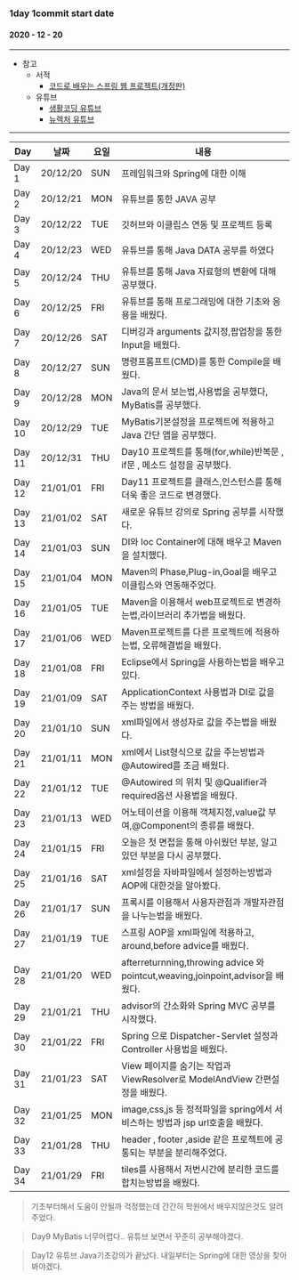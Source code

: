 ### 1day 1commit start date 
#### 2020 - 12 - 20

------------------------

* 참고
  * 서적
    * [코드로 배우는 스프링 웹 프로젝트(개정판)](https://book.naver.com/bookdb/book_detail.nhn?bid=13993776)
  * 유튜브
    * [생활코딩 유튜브](https://www.youtube.com/user/egoing2)
    * [뉴렉처 유튜브](https://www.youtube.com/user/newlec1)
------------------------

Day | 날짜 | 요일 | 내용 |
---|---|---| --- | 
Day 1 | 20/12/20 | SUN | 프레임워크와 Spring에 대한 이해 |
Day 2 | 20/12/21 | MON | 유튜브를 통한 JAVA 공부 |
Day 3 | 20/12/22 | TUE | 깃허브와 이클립스 연동 및 프로젝트 등록 |
Day 4 | 20/12/23 | WED | 유튜브를 통해 Java DATA 공부를 하였다 |
Day 5 | 20/12/24 | THU | 유튜브를 통해 Java 자료형의 변환에 대해 공부했다.|
Day 6 | 20/12/25 | FRI | 유튜브를 통해 프로그래밍에 대한 기초와 응용을 배웠다.|
Day 7 | 20/12/26 | SAT | 디버깅과 arguments 값지정,팝업창을 통한 Input을 배웠다.|
Day 8 | 20/12/27 | SUN | 명령프롬프트(CMD)를 통한 Compile을 배웠다. |
Day 9 | 20/12/28 | MON | Java의 문서 보는법,사용법을 공부했다, MyBatis를 공부했다. |
Day 10 | 20/12/29 | TUE | MyBatis기본설정을 프로젝트에 적용하고 Java 간단 앱을 공부했다. |
Day 11 | 20/12/31 | THU | Day10 프로젝트를 통해(for,while)반복문 , if문 , 메소드 설정을 공부했다. |
Day 12 | 21/01/01 | FRI | Day11 프로젝트를 클래스,인스턴스를 통해 더욱 좋은 코드로 변경했다. |
Day 13 | 21/01/02 | SAT | 새로운 유튜브 강의로 Spring 공부를 시작했다. |
Day 14 | 21/01/03 | SUN | DI와 Ioc Container에 대해 배우고 Maven을 설치했다.|
Day 15 | 21/01/04 | MON | Maven의 Phase,Plug-in,Goal을 배우고 이클립스와 연동해주었다.|
Day 16 | 21/01/05 | TUE | Maven을 이용해서 web프로젝트로 변경하는법,라이브러리 추가법을 배웠다.|
Day 17 | 21/01/06 | WED | Maven프로젝트를 다른 프로젝트에 적용하는법, 오류해결법을 배웠다.|
Day 18 | 21/01/08 | FRI | Eclipse에서 Spring을 사용하는법을 배우고있다. |
Day 19 | 21/01/09 | SAT | ApplicationContext 사용법과 DI로 값을 주는 방법을 배웠다. |
Day 20 | 21/01/10 | SUN | xml파일에서 생성자로 값을 주는법을 배웠다. |
Day 21 | 21/01/11 | MON | xml에서 List형식으로 값을 주는방법과 @Autowired를 조금 배웠다. |
Day 22 | 21/01/12 | TUE | @Autowired 의 위치 및 @Qualifier과 required옵션 사용법을 배웠다. |
Day 23 | 21/01/13 | WED | 어노테이션을 이용해 객체지정,value값 부여,@Component의 종류를 배웠다. |
Day 24 | 21/01/15 | FRI | 오늘은 첫 면접을 통해 아쉬웠던 부분, 알고있던 부분을 다시 공부했다. |
Day 25 | 21/01/16 | SAT | xml설정을 자바파일에서 설정하는방법과 AOP에 대한것을 알아봤다. |
Day 26 | 21/01/17 | SUN | 프록시를 이용해서 사용자관점과 개발자관점을 나누는법을 배웠다. |
Day 27 | 21/01/19 | TUE | 스프링 AOP을 xml파일에 적용하고, around,before advice를 배웠다. |
Day 28 | 21/01/20 | WED | afterreturnning,throwing advice 와 pointcut,weaving,joinpoint,advisor을 배웠다. |
Day 29 | 21/01/21 | THU | advisor의 간소화와 Spring MVC 공부를 시작했다. |
Day 30 | 21/01/22 | FRI | Spring 으로 Dispatcher-Servlet 설정과 Controller 사용법을 배웠다. |
Day 31 | 21/01/23 | SAT | View 페이지를 숨기는 작업과 ViewResolver로 ModelAndView 간편설정을 배웠다. |
Day 32 | 21/01/25 | MON | image,css,js 등 정적파일을 spring에서 서비스하는 방법과 jsp url호출을 배웠다. |
Day 33 | 21/01/28 | THU | header , footer ,aside 같은 프로젝트에 공통되는 부분을 분리해주었다. |
Day 34 | 21/01/29 | FRI | tiles를 사용해서 저번시간에 분리한 코드를 합치는방법을 배웠다. |

> 기초부터해서 도움이 안될까 걱정했는데 간간히 학원에서 배우지않은것도 알려주었다.

> Day9 MyBatis 너무어렵다.. 유튜브 보면서 꾸준히 공부해야겠다.

> Day12 유튜브 Java기초강의가 끝났다. 내일부터는 Spring에 대한 영상을 찾아봐야겠다.
